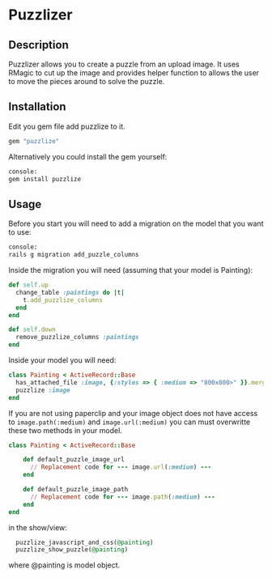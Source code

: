 # Puzzlizer

## 	Description

Puzzlizer allows you to create a puzzle from an upload image. It uses RMagic to cut up the image and provides helper function to allows the user to move the pieces around to solve the puzzle. 

##	Installation

Edit you gem file add puzzlize to it.

```ruby
gem "puzzlize"
```
	
Alternatively you could install the gem yourself:

```ruby
console:
gem install puzzlize
```

##	Usage

Before you start you will need to add a migration on the model that you want to use:

```ruby
console:
rails g migration add_puzzle_columns
```
  
Inside the migration you will need (assuming that your model is Painting):

```ruby
def self.up
  change_table :paintings do |t|
    t.add_puzzlize_columns
  end
end

def self.down
  remove_puzzlize_columns :paintings
end
```
  
Inside your model you will need:

```ruby
class Painting < ActiveRecord::Base
  has_attached_file :image, {:styles => { :medium => "800x800>" }}.merge(PAPERCLIP_STORAGE_OPTIONS) <-- after paperclip
  puzzlize :image
end
```

If you are not using paperclip and your image object does not have access to `image.path(:medium)` and `image.url(:medium)` you can must overwritte these two methods in your model.

```ruby
class Painting < ActiveRecord::Base

	def default_puzzle_image_url
	  // Replacement code for --- image.url(:medium) ---
	end

	def default_puzzle_image_path
	  // Replacement code for --- image.path(:medium) ---
	end
end
```

in the show/view:

```ruby
  puzzlize_javascript_and_css(@painting)
  puzzlize_show_puzzle(@painting)
```
  
where @painting is model object.
